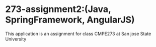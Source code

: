 273-assignment2:(Java, SpringFramework, AngularJS)
===============
This application is an assignment for class CMPE273 at San jose State University
